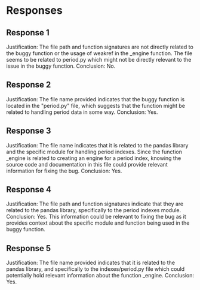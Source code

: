 # Responses
## Response 1
Justification: The file path and function signatures are not directly related to the buggy function or the usage of weakref in the _engine function. The file seems to be related to period.py which might not be directly relevant to the issue in the buggy function.
Conclusion: No.

## Response 2
Justification: The file name provided indicates that the buggy function is located in the "period.py" file, which suggests that the function might be related to handling period data in some way.
Conclusion: Yes.

## Response 3
Justification: The file name indicates that it is related to the pandas library and the specific module for handling period indexes. Since the function _engine is related to creating an engine for a period index, knowing the source code and documentation in this file could provide relevant information for fixing the bug.
Conclusion: Yes.

## Response 4
Justification: The file path and function signatures indicate that they are related to the pandas library, specifically to the period indexes module.
Conclusion: Yes. This information could be relevant to fixing the bug as it provides context about the specific module and function being used in the buggy function.

## Response 5
Justification: The file name provided indicates that it is related to the pandas library, and specifically to the indexes/period.py file which could potentially hold relevant information about the function _engine.
Conclusion: Yes.

